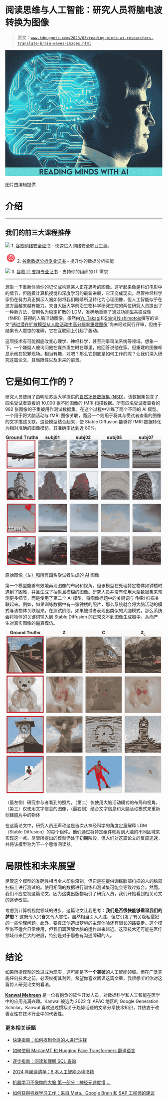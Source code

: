 # 阅读思维与人工智能：研究人员将脑电波转换为图像

> 原文：[`www.kdnuggets.com/2023/03/reading-minds-ai-researchers-translate-brain-waves-images.html`](https://www.kdnuggets.com/2023/03/reading-minds-ai-researchers-translate-brain-waves-images.html)

![阅读思维与人工智能：研究人员将脑电波转换为图像](img/da28d3d2cb03ef1fee6b9dba60eb83e4.png)

图片由编辑提供

# 介绍

* * *

## 我们的前三大课程推荐

![](img/0244c01ba9267c002ef39d4907e0b8fb.png) 1\. [谷歌网络安全证书](https://www.kdnuggets.com/google-cybersecurity) - 快速进入网络安全职业生涯。

![](img/e225c49c3c91745821c8c0368bf04711.png) 2\. [谷歌数据分析专业证书](https://www.kdnuggets.com/google-data-analytics) - 提升你的数据分析技能

![](img/0244c01ba9267c002ef39d4907e0b8fb.png) 3\. [谷歌 IT 支持专业证书](https://www.kdnuggets.com/google-itsupport) - 支持你的组织的 IT 需求

* * *

想象一下重新体验你的记忆或构建某人正在思考的图像。这听起来像是科幻电影中的情节，但随着计算机视觉和深度学习的最新进展，它正变成现实。尽管神经科学家仍在努力真正揭示人脑如何将我们眼睛所见转化为心理图像，但人工智能似乎在这方面越来越有能力。来自大阪大学前沿生物科学研究生院的两位研究人员提出了一种新方法，使用名为稳定扩散的 LDM，准确地重建了通过功能磁共振成像（fMRI）获得的人脑活动图像。虽然由[Yu Takagi](https://yu-takagi.github.io/)和[Shinji Nishimotois](https://cinet.jp/english/people/20141086/)撰写的论文“[通过潜在扩散模型从人脑活动中高分辨率重建图像](https://www.biorxiv.org/content/10.1101/2022.11.18.517004v2.full)”尚未经过同行评审，但由于结果令人震惊的准确，它在互联网上引起了轰动。

这项技术有可能彻底改变心理学、神经科学，甚至刑事司法系统等领域。想象一下，一个嫌疑人被询问他在谋杀发生时在哪里，他回答说他在家。但重建的图像却显示他在犯罪现场。相当有趣，对吧？那么它到底是如何工作的呢？让我们深入研究这篇论文、其局限性以及未来的前景。

# 它是如何工作的？

研究人员使用了由明尼苏达大学提供的[自然场景数据集 (NSD)](http://naturalscenesdataset.org/)。该数据集包含了四名受试者查看的 10,000 张不同图像的 fMRI 扫描数据。所有四名受试者查看的 982 张图像的子集被用作测试数据集。在这个过程中训练了两个不同的 AI 模型。一个用于将大脑活动与 fMRI 图像关联，而另一个则用于将其与受试者查看的图像的文字描述关联。这些模型结合起来，使 Stable Diffusion 能够将 fMRI 数据转化为相对准确的图像模仿，其准确率达到近 80%。

![用 AI 读取思维：研究人员将脑波转化为图像](img/e75a12bde28994bcc0f4d2fd4cdc3c4d.png)

[原始图像（左）和所有四名受试者生成的 AI 图像](https://www.biorxiv.org/content/10.1101/2022.11.18.517004v2.full)

第一个模型能够有效地再现图像的布局和视角。但该模型在处理特定物体如钟楼时遇到了困难，并且生成了抽象且模糊的图像。研究人员并没有使用大型数据集来预测更多细节，而是使用了第二个 AI 模型，将图像标题中的关键词与 fMRI 扫描关联起来。例如，如果训练数据中有一张钟楼的照片，那么系统就会将大脑活动的模式与该物体关联起来。在测试阶段，如果被试者表现出类似的大脑模式，那么系统会将物体的关键词输入到 Stable Diffusion 的正常文本到图像生成器中，从而产生对真实图像的逼真模仿。

![用 AI 读取思维：研究人员将脑波转化为图像](img/02e880427252960ab17790154e84001a.png)

（最左侧）研究参与者看到的照片，（第二）仅使用大脑活动模式的布局和视角，（第三）仅使用文字信息的图像，（最右侧）结合文字信息和大脑活动模式来重新创建[照片](https://www.biorxiv.org/content/10.1101/2022.11.18.517004v2.full)中的物体

在这篇论文中，研究人员还声称这是首次从神经科学的角度定量解释 LDM（Stable Diffusion）的每个组件。他们通过将特定组件映射到大脑的不同区域来实现这一点。尽管所提出的模型仍处于初期阶段，但人们对这篇论文的反应迅速，并将该模型称为下一个思维阅读器。

# 局限性和未来展望

尽管这个模型的准确性相当令人印象深刻，但它是在提供训练脑部扫描的人的脑部扫描上进行测试的。使用相同的数据进行训练和测试集可能会导致过拟合。然而，我们不应忽视这篇论文，因为这类出版物吸引了研究人员，我们开始看到相关论文的逐步改进。

考虑到计算机视觉领域的进步，这篇论文让我思考：**我们是否很快能够重温我们的梦想？** 这既令人兴奋又令人害怕。虽然相当引人入胜，但它引发了有关隐私侵犯的一些伦理问题。此外，要真正创造出梦境的主观体验还有很长的路要走。这个模型尚不适合日常使用，但我们离理解大脑的运作越来越近。这项技术还可能在医疗领域带来巨大的进展，特别是对于那些有沟通障碍的人。

# 结论

如果所提模型的改进成为现实，这可能是**下一个突破**的人工智能领域。但在广泛实施任何技术之前，必须权衡其利弊。希望你喜欢阅读这篇文章，我很想听听你对这篇惊人研究论文的看法。

**[Kanwal Mehreen](https://www.linkedin.com/in/kanwal-mehreen1)** 是一位有抱负的软件开发人员，对数据科学和人工智能在医学中的应用充满兴趣。Kanwal 被选为 2022 年 APAC 地区的 Google Generation Scholar。Kanwal 喜欢通过撰写关于趋势话题的文章分享技术知识，并热衷于改善女性在技术行业中的代表性。

### 更多相关话题

+   [快速指南：如何找到合适的人进行注释](https://www.kdnuggets.com/2022/04/quick-guide-find-right-minds-annotation.html)

+   [如何使用 MarianMT 和 Hugging Face Transformers 翻译语言](https://www.kdnuggets.com/how-to-translate-languages-with-marianmt-and-hugging-face-transformers)

+   [逐步指南：阅读和理解 SQL 查询](https://www.kdnuggets.com/a-step-by-step-guide-to-reading-and-understanding-sql-queries)

+   [2024 年阅读清单：5 本人工智能必读书籍](https://www.kdnuggets.com/2024-reading-list-5-essential-reads-on-artificial-intelligence)

+   [机器学习不像你的大脑 第一部分：神经元速度慢,…](https://www.kdnuggets.com/2022/04/machine-learning-like-brain-part-one-neurons-slow-slow-slow.html)

+   [如何获得机器学习工作：来自 Meta、Google Brain 和 SAP 工程师的建议](https://www.kdnuggets.com/2022/08/corise-land-ml-job-advice-engineers-meta-google-brain-sap.html)
